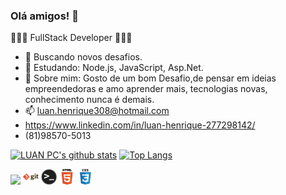 ### Olá amigos! 👋
👨🏻‍💻 FullStack Developer 👨🏻‍💻  

- 🚀 Buscando novos desafios.       
- 📘 Estudando: Node.js, JavaScript, Asp.Net.    
- 💬 Sobre mim: Gosto de um bom Desafio,de pensar em ideias empreendedoras e amo aprender mais, tecnologias novas, conhecimento nunca é demais.   
- 📫 luan.henrique308@hotmail.com 
- https://www.linkedin.com/in/luan-henrique-277298142/
- (81)98570-5013

<div align="left" height="200">

[![LUAN PC's github stats](https://github-readme-stats.vercel.app/api?username=luanhenrique308&show_icons=true&theme=radical&bg_color=30,0d0d0d,191919&title_color=fff&text_color=fff&icon_color=79ff97)](https://github.com/anuraghazra/github-readme-stats)
[![Top Langs](https://github-readme-stats.vercel.app/api/top-langs/?username=luanhenrique308&layout=compact&theme=radical&bg_color=30,0d0d0d,191919&title_color=fff&text_color=fff&icon_color=79ff97)](https://github.com/anuraghazra/github-readme-stats)
</div>

<code><a href="https://www.javascript.com/" target="_blank"><img height="25" src="https://www.vectorlogo.zone/logos/javascript/javascript-horizontal.svg"></a></code>
<code><img height="25" src="https://raw.githubusercontent.com/github/explore/80688e429a7d4ef2fca1e82350fe8e3517d3494d/topics/git/git.png"></code>
<code><img height="25" src="https://raw.githubusercontent.com/github/explore/80688e429a7d4ef2fca1e82350fe8e3517d3494d/topics/terminal/terminal.png"></code>
<code><img height="25" src="https://raw.githubusercontent.com/github/explore/80688e429a7d4ef2fca1e82350fe8e3517d3494d/topics/html/html.png"></code>
<code><img height="25" src="https://raw.githubusercontent.com/github/explore/80688e429a7d4ef2fca1e82350fe8e3517d3494d/topics/css/css.png"></code>
